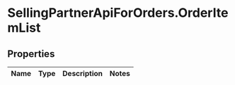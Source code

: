 # SellingPartnerApiForOrders.OrderItemList

## Properties
Name | Type | Description | Notes
------------ | ------------- | ------------- | -------------


